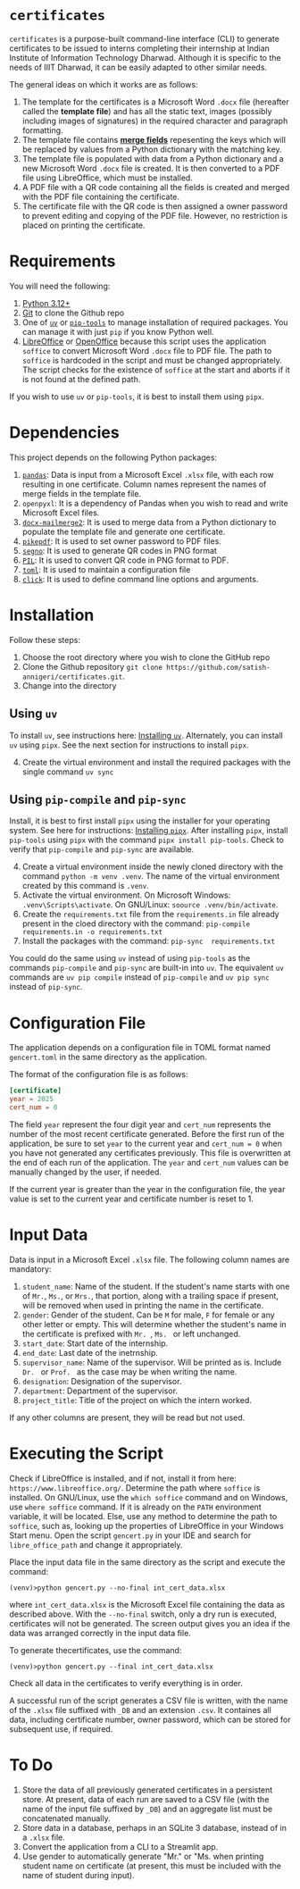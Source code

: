 # `certificates`

`certificates` is a purpose-built command-line interface (CLI) to generate certificates to be issued to interns completing their internship at Indian Institute of Information Technology Dharwad. Although it is specific to the needs of IIIT Dharwad, it can be easily adapted to other similar needs.

The general ideas on which it works are as follows:

1. The template for the certificates is a Microsoft Word `.docx` file (hereafter called the **template file**) and has all the static text, images (possibly including images of signatures) in the required character and paragraph formatting.
2. The template file contains [**merge fields**](https://support.microsoft.com/en-us/office/field-codes-mergefield-field-7a6d24a1-68a6-4b05-8359-1dc087daf4e6) repesenting the keys which will be replaced by values from a Python dictionary with the matching key.
3. The template file is populated with data from a Python dictionary and a new Microsoft Word `.docx` file is created. It is then converted to a PDF file using LibreOffice, which must be installed.
4. A PDF file with a QR code containing all the fields is created and merged with the PDF file containing the certificate.
5. The certificate file with the QR code is then assigned a owner password to prevent editing and copying of the PDF file. However, no restriction is placed on printing the certificate.

# Requirements
You will need the following:
1. [Python 3.12+](https://www.python.org) 
2. [Git](https://git-scm.com/) to clone the Github repo
3. One of [`uv`](https://git-scm.com/) or [`pip-tools`](https://github.com/jazzband/pip-tools/) to manage installation of required packages. You can manage it with just `pip` if you know Python well.
4. [LibreOffice](https://www.libreoffice.org/) or [OpenOffice](https://www.openoffice.org/) because this script uses the application `soffice` to convert Microsoft Word `.docx` file to PDF file. The path to `soffice` is hardcoded in the script and must be changed appropriately. The script checks for the existence of `soffice` at the start and aborts if it is not found at the defined path.

If you wish to use `uv` or `pip-tools`, it is best to install them using `pipx`.

# Dependencies
This project depends on the following Python packages:

1. [`pandas`](https://pandas.pydata.org/): Data is input from a Microsoft Excel `.xlsx` file, with each row resulting in one certificate. Column names represent the names of merge fields in the template file.
2. `openpyxl`: It is a dependency of Pandas when you wish to read and write Microsoft Excel files.
3. [`docx-mailmerge2`](https://github.com/iulica/docx-mailmerge): It is used to merge data from a Python dictionary to populate the template file and generate one certificate.
4. [`pikepdf`](https://github.com/pikepdf/pikepdf): It is used to set owner password to PDF files.
5. [`segno`](https://github.com/heuer/segno/): It is used to generate QR codes in PNG format
6. [`PIL`](https://python-pillow.org/): It is used to convert QR code in PNG format to PDF.
7. [`toml`](https://github.com/uiri/toml): It is used to maintain a configuration file
8. [`click`](https://click.palletsprojects.com/): It is used to define command line options and arguments.

# Installation
Follow these steps:

1. Choose the root directory where you wish to clone the GitHub repo
2. Clone the Github repository `git clone https://github.com/satish-annigeri/certificates.git`.
3. Change into the directory

## Using `uv`
To install `uv`, see instructions here: [Installing `uv`](https://docs.astral.sh/uv/getting-started/installation/). Alternately, you can install `uv` using `pipx`. See the next section for instructions to install `pipx`.

4. Create the virtual environment and install the required packages with the single command `uv sync`

## Using `pip-compile` and `pip-sync`
Install, it is best to first install `pipx` using the installer for your operating system. See here for instructions: [Installing `pipx`](https://pipx.pypa.io/latest/installation/). After installing `pipx`, install `pip-tools` using `pipx` with the command `pipx install pip-tools`. Check to verify that `pip-compile` and `pip-sync` are available.

4. Create a virtual environment inside the newly cloned directory with the command `python -m venv .venv`. The name of the virtual environment created by this command is `.venv`.
5. Activate the virtual environment. On Microsoft Windows: `.venv\Scripts\activate`. On GNU/Linux: `soource .venv/bin/activate`.
6. Create the `requirements.txt` file from the `requirements.in` file already present in the cloed directory with the command: `pip-compile requirements.in -o requirements.txt`
7. Install the packages with the command: `pip-sync  requirements.txt`

You could do the same using `uv` instead of using `pip-tools` as the commands `pip-compile` and `pip-sync` are built-in into `uv`. The equivalent `uv` commands are `uv pip compile` instead of `pip-compile` and `uv pip sync` instead of `pip-sync`.

# Configuration File
The application depends on a configuration file in TOML format named `gencert.toml` in the same directory as the application. 

The format of the configuration file is as follows:
```toml
[certificate]
year = 2025
cert_num = 0
```
The field `year` represent the four digit year and `cert_num` represents the number of the most recent certificate generated. Before the first run of the application, be sure to set `year` to the current year and `cert_num = 0` when you have not generated any certificates previously. This file is overwritten at the end of each run of the application. The `year` and `cert_num` values can be manually changed by the user, if needed.

If the current year is greater than the year in the configuration file, the year value is set to the current year and certificate number is reset to 1.

# Input Data
Data is input in a Microsoft Excel `.xlsx` file. The following column names are mandatory:
1. `student_name`: Name of the student. If the student's name starts with one of `Mr.`, `Ms.`, or `Mrs.`, that portion, along with a trailing space if present, will be removed when used in printing the name in the certificate.
2. `gender`: Gender of the student. Can be `M` for male, `F` for female or any other letter or empty. This will determine whether the student's name in the certificate is prefixed with `Mr. `, `Ms. ` or left unchanged.
3. `start_date`: Start date of the internship.
4. `end_date`: Last date of the inetrnship.
5. `supervisor_name`: Name of the supervisor. Will be printed as is. Include `Dr. ` or `Prof. ` as the case may be when writing the name.
6. `designation`: Designation of the supervisor.
7. `department`: Department of the supervisor.
8. `project_title`: Title of the project on which the intern worked.

If any other columns are present, they will be read but not used.

# Executing the Script
Check if LibreOffice is installed, and if not, install it from here: `https://www.libreoffice.org/`. Determine the path where `soffice` is installed. On GNU/Linux, use the `which soffice` command and on Windows, use `where soffice` command. If it is already on the `PATH` environment variable, it will be located. Else, use any method to determine the path to `soffice`, such as, looking up the properties of LibreOffice in your Windows Start menu. Open the script `gencert.py` in your IDE and search for `libre_office_path` and change it appropriately.

Place the input data file in the same directory as the script and execute the command:

`(venv)>python gencert.py --no-final int_cert_data.xlsx`

where `int_cert_data.xlsx` is the Microsoft Excel file containing the data as described above. With the `--no-final` switch, only a dry run is executed, certificates will not be generated. The screen output gives you an idea if the data was arranged correctly in the input data file.

To generate thecertificates, use the command:

`(venv)>python gencert.py --final int_cert_data.xlsx`

Check all data in the certificates to verify everything is in order.

A successful run of the script generates a CSV file is written, with the name of the `.xlsx` file suffixed with `_DB` and an extension `.csv`. It containes all data, including certificate number, owner password, which can be stored for subsequent use, if required.

# To Do
1. Store the data of all previously generated certificates in a persistent store. At present, data of each run are saved to a CSV file (with the name of the input file suffixed by `_DB`) and an aggregate list must be concatenated manually.
2. Store data in a database, perhaps in an SQLite 3 database, instead of in a `.xlsx` file.
3. Convert the application from a CLI to a Streamlit app.
4. Use gender to automatically generate "Mr." or "Ms. when printing student name on certificate (at present, this must be included with the name of student during input).
